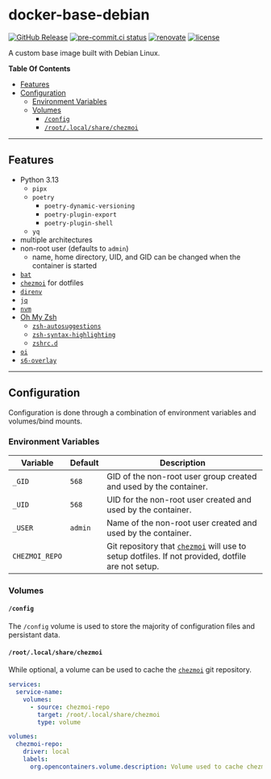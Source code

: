 # docker-base-debian

[![GitHub Release](https://img.shields.io/github/v/release/finleyfamily/docker-base-debian?logo=github&color=2496ED)](https://github.com/finleyfamily/docker-base-debian/releases)
[![pre-commit.ci status](https://results.pre-commit.ci/badge/github/finleyfamily/docker-base-debian/master.svg)](https://results.pre-commit.ci/latest/github/finleyfamily/docker-base-debian/master)
[![renovate](https://img.shields.io/badge/renovate-enabled-brightgreen?logo=renovate&logoColor=143C8C)](https://developer.mend.io/github/finleyfamily/docker-base-debian)
[![license][license-shield]](./LICENSE)

A custom base image built with Debian Linux.

**Table Of Contents** <!-- markdownlint-disable-line MD036 -->

<!-- mdformat-toc start --slug=github --no-anchors --maxlevel=6 --minlevel=2 -->

- [Features](#features)
- [Configuration](#configuration)
  - [Environment Variables](#environment-variables)
  - [Volumes](#volumes)
    - [`/config`](#config)
    - [`/root/.local/share/chezmoi`](#rootlocalsharechezmoi)

<!-- mdformat-toc end -->

______________________________________________________________________

## Features

- Python 3.13
  - `pipx`
  - `poetry`
    - `poetry-dynamic-versioning`
    - `poetry-plugin-export`
    - `poetry-plugin-shell`
  - `yq`
- multiple architectures
- non-root user (defaults to `admin`)
  - name, home directory, UID, and GID can be changed when the container is started
- [`bat`]
- [`chezmoi`] for dotfiles
- [`direnv`]
- [`jq`](https://jqlang.org/)
- [`nvm`]
- [Oh My Zsh]
  - [`zsh-autosuggestions`](https://github.com/zsh-users/zsh-autosuggestions)
  - [`zsh-syntax-highlighting`](https://github.com/zsh-users/zsh-syntax-highlighting)
  - [`zshrc.d`](https://github.com/mattmc3/zshrc.d)
- [`oi`](https://github.com/finleyfamily/oi)
- [`s6-overlay`]

______________________________________________________________________

## Configuration

Configuration is done through a combination of environment variables and volumes/bind mounts.

### Environment Variables

| Variable       | Default | Description                                                                                         |
| -------------- | ------- | --------------------------------------------------------------------------------------------------- |
| `_GID`         | `568`   | GID of the non-root user group created and used by the container.                                   |
| `_UID`         | `568`   | UID for the non-root user created and used by the container.                                        |
| `_USER`        | `admin` | Name of the non-root user created and used by the container.                                        |
| `CHEZMOI_REPO` |         | Git repository that [`chezmoi`] will use to setup dotfiles. If not provided, dotfile are not setup. |

### Volumes

#### `/config`

The `/config` volume is used to store the majority of configuration files and persistant data.

#### `/root/.local/share/chezmoi`

While optional, a volume can be used to cache the [`chezmoi`] git repository.

```yaml
services:
  service-name:
    volumes:
      - source: chezmoi-repo
        target: /root/.local/share/chezmoi
        type: volume

volumes:
  chezmoi-repo:
    driver: local
    labels:
      org.opencontainers.volume.description: Volume used to cache chezmoi dotfile repository.
```

[license-shield]: https://img.shields.io/github/license/finleyfamily/docker-base-debian.svg
[oh my zsh]: https://github.com/ohmyzsh/ohmyzsh
[`bat`]: https://github.com/sharkdp/bat
[`chezmoi`]: https://github.com/twpayne/chezmoi
[`direnv`]: https://github.com/direnv/direnv
[`nvm`]: https://github.com/nvm-sh/nvm
[`s6-overlay`]: https://github.com/just-containers/s6-overlay
